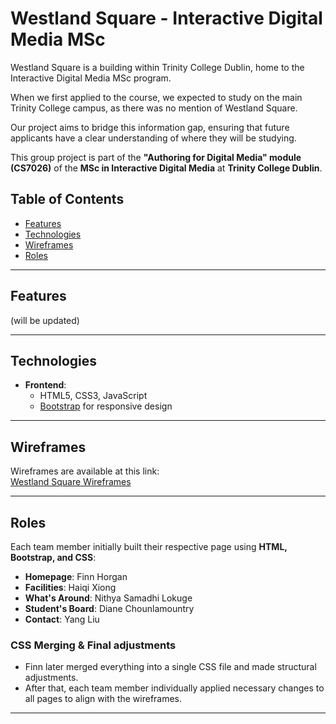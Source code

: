 # Westland Square - Interactive Digital Media MSc

Westland Square is a building within Trinity College Dublin, home to the Interactive Digital Media MSc program.

When we first applied to the course, we expected to study on the main Trinity College campus, as there was no mention of Westland Square.

Our project aims to bridge this information gap, ensuring that future applicants have a clear understanding of where they will be studying.

This group project is part of the **"Authoring for Digital Media" module (CS7026)** of the **MSc in Interactive Digital Media** at **Trinity College Dublin**.

## Table of Contents
- [Features](#features)
- [Technologies](#technologies)
- [Wireframes](#wireframes)
- [Roles](#roles)
---

## Features 
(will be updated)

---

## Technologies
- **Frontend**:  
  - HTML5, CSS3, JavaScript
  - [Bootstrap](https://getbootstrap.com/) for responsive design

---

## Wireframes  

Wireframes are available at this link:  
[Westland Square Wireframes](https://www.figma.com/design/arP5b4TbsrOtAjC1uOdDlG/Westland-Square?node-id=17-2&p=f&t=JARQc07MKvFoLLeo-0)  

---

## Roles  

Each team member initially built their respective page using **HTML, Bootstrap, and CSS**:  

- **Homepage**: Finn Horgan  
- **Facilities**: Haiqi Xiong  
- **What's Around**: Nithya Samadhi Lokuge  
- **Student's Board**: Diane Chounlamountry  
- **Contact**: Yang Liu  

### CSS Merging & Final adjustments  
- Finn later merged everything into a single CSS file and made structural adjustments.  
- After that, each team member individually applied necessary changes to all pages to align with the wireframes.  
---
